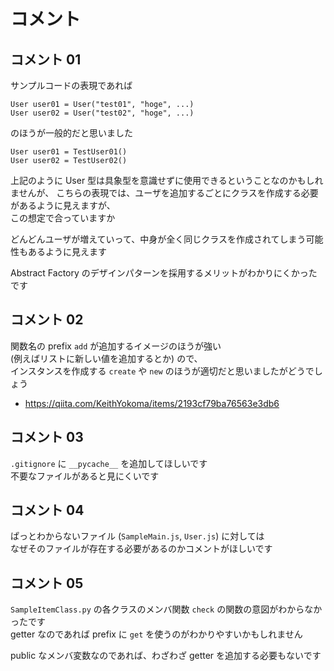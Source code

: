# コメント

## コメント 01

サンプルコードの表現であれば
```
User user01 = User("test01", "hoge", ...)
User user02 = User("test02", "hoge", ...)
```
のほうが一般的だと思いました  

```
User user01 = TestUser01()
User user02 = TestUser02()
```
上記のように User 型は具象型を意識せずに使用できるということなのかもしれませんが、
こちらの表現では、ユーザを追加するごとにクラスを作成する必要があるように見えますが、  
この想定で合っていますか  

どんどんユーザが増えていって、中身が全く同じクラスを作成されてしまう可能性もあるように見えます  

Abstract Factory のデザインパターンを採用するメリットがわかりにくかったです  


## コメント 02

関数名の prefix `add` が追加するイメージのほうが強い  
(例えばリストに新しい値を追加するとか) ので、  
インスタンスを作成する `create` や `new` のほうが適切だと思いましたがどうでしょう  
- https://qiita.com/KeithYokoma/items/2193cf79ba76563e3db6

## コメント 03

`.gitignore` に `__pycache__` を追加してほしいです  
不要なファイルがあると見にくいです  

## コメント 04

ぱっとわからないファイル (`SampleMain.js`, `User.js`) に対しては  
なぜそのファイルが存在する必要があるのかコメントがほしいです  

## コメント 05

`SampleItemClass.py` の各クラスのメンバ関数 `check` の関数の意図がわからなかったです  
getter なのであれば prefix に `get` を使うのがわかりやすいかもしれません  

public なメンバ変数なのであれば、わざわざ getter を追加する必要もないです